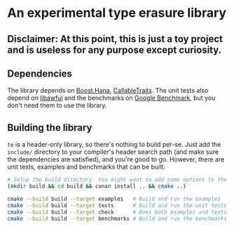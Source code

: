 # An experimental type erasure library

## Disclaimer: At this point, this is just a toy project and is useless for any purpose except curiosity.

## Dependencies
The library depends on [Boost.Hana][], [CallableTraits][]. The unit tests also
depend on [libawful][] and the benchmarks on [Google Benchmark][], but you don't
need them to use the library.


## Building the library
`te` is a header-only library, so there's nothing to build per-se. Just add the
`include/` directory to your compiler's header search path (and make sure the
dependencies are satisfied), and you're good to go. However, there are unit
tests, examples and benchmarks that can be built:

```sh
# Setup the build directory. You might want to add some options to the commands here.
(mkdir build && cd build && conan install .. && cmake ..)

cmake --build build --target examples   # Build and run the examples
cmake --build build --target tests      # Build and run the unit tests
cmake --build build --target check      # Does both examples and tests
cmake --build build --target benchmarks # Build and run the benchmarks (requires Google Benchmark)
```


<!-- Links -->
[Boost.Hana]: https://github.com/boostorg/hana
[CallableTraits]: https://github.com/badair/callable_traits
[Google Benchmark]: https://github.com/google/benchmark
[libawful]: https://github.com/ldionne/libawful
